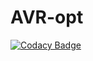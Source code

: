 # AVR-opt
[![Codacy Badge](https://api.codacy.com/project/badge/Grade/425e87412d9644fe8ea52ef68d7ee4cb)](https://app.codacy.com/gh/vrichthammer/AVR-opt?utm_source=github.com&utm_medium=referral&utm_content=vrichthammer/AVR-opt&utm_campaign=Badge_Grade_Settings)
